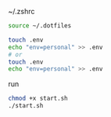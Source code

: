 ~/.zshrc
```bash
source ~/.dotfiles
```

```bash
touch .env
echo "env=personal" >> .env
# or
touch .env
echo "env=personal" >> .env
```

run 
```bash
chmod +x start.sh
./start.sh
```
